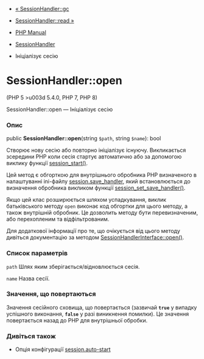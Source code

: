 - [« SessionHandler::gc](sessionhandler.gc.md)
- [SessionHandler::read »](sessionhandler.read.md)

- [PHP Manual](index.md)
- [SessionHandler](class.sessionhandler.md)
- Ініціалізує сесію

# SessionHandler::open

(PHP 5 \>u003d 5.4.0, PHP 7, PHP 8)

SessionHandler::open — Ініціалізує сесію

### Опис

public **SessionHandler::open**(string `$path`, string `$name`): bool

Створює нову сесію або повторно ініціалізує існуючу.
Викликається зсередини PHP коли сесія стартує автоматично або
за допомогою виклику функції
[session_start()](function.session-start.md).

Цей метод є обгорткою для внутрішнього обробника PHP
визначеного в налаштуванні ini-файлу
[session.save_handler](session.configuration.md#ini.session.save-handler),
який встановлюється до визначення обробника викликом функції
[session_set_save_handler()](function.session-set-save-handler.md).

Якщо цей клас розширюється шляхом успадкування, виклик батьківського
методу `open` виконає код обгортки для цього методу, а також внутрішній
обробник. Це дозволить методу бути перевизначеним, або перехопленим
та відфільтрованим.

Для додаткової інформації про те, що очікується від цього
методу дивіться документацію за методом
[SessionHandlerInterface::open()](sessionhandlerinterface.open.md).

### Список параметрів

`path`
Шлях яким зберігається/відновлюється сесія.

`name`
Назва сесії.

### Значення, що повертаються

Значення сесійного сховища, що повертається (зазвичай **`true`** у випадку
успішного виконання, **`false`** у разі виникнення помилки). Це
значення повертається назад до PHP для внутрішньої обробки.

### Дивіться також

- Опція конфігурації
[session.auto-start](session.configuration.md#ini.session.auto-start)
